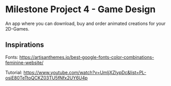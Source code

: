 # Milestone Project 4 - Game Design

An app where you can download, buy and order animated creations for your 2D-Games.


## Inspirations

Fonts: https://artisanthemes.io/best-google-fonts-color-combinations-feminine-website/

Tutorial: https://www.youtube.com/watch?v=UmljXZIypDc&list=PL-osiE80TeTtoQCKZ03TU5fNfx2UY6U4p